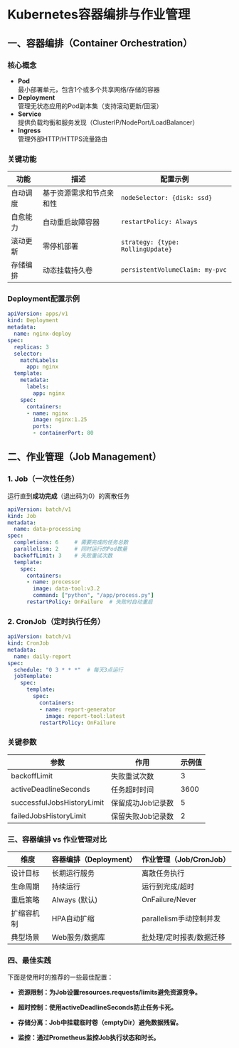 # Kubernetes容器编排与作业管理

## 一、容器编排（Container Orchestration）
### 核心概念
- **Pod**  
  最小部署单元，包含1个或多个共享网络/存储的容器
- **Deployment**  
  管理无状态应用的Pod副本集（支持滚动更新/回滚）
- **Service**  
  提供负载均衡和服务发现（ClusterIP/NodePort/LoadBalancer）
- **Ingress**  
  管理外部HTTP/HTTPS流量路由

### 关键功能
| 功能 | 描述 | 配置示例 |
|------|------|----------|
| 自动调度 | 基于资源需求和节点亲和性 | `nodeSelector: {disk: ssd}` |
| 自愈能力 | 自动重启故障容器 | `restartPolicy: Always` |
| 滚动更新 | 零停机部署 | `strategy: {type: RollingUpdate}` |
| 存储编排 | 动态挂载持久卷 | `persistentVolumeClaim: my-pvc` |

### Deployment配置示例
```yaml
apiVersion: apps/v1
kind: Deployment
metadata:
  name: nginx-deploy
spec:
  replicas: 3
  selector:
    matchLabels:
      app: nginx
  template:
    metadata:
      labels:
        app: nginx
    spec:
      containers:
      - name: nginx
        image: nginx:1.25
        ports:
        - containerPort: 80
```


## 二、作业管理（Job Management）
### 1. Job（一次性任务）
运行直到**成功完成**（退出码为0）的离散任务

```yaml
apiVersion: batch/v1
kind: Job
metadata:
  name: data-processing
spec:
  completions: 6     # 需要完成的任务总数
  parallelism: 2     # 同时运行的Pod数量
  backoffLimit: 3    # 失败重试次数
  template:
    spec:
      containers:
      - name: processor
        image: data-tool:v3.2
        command: ["python", "/app/process.py"]
      restartPolicy: OnFailure  # 失败时自动重启
```
### 2. CronJob（定时执行任务）
```yaml
apiVersion: batch/v1
kind: CronJob
metadata:
  name: daily-report
spec:
  schedule: "0 3 * * *"  # 每天3点运行
  jobTemplate:
    spec:
      template:
        spec:
          containers:
          - name: report-generator
            image: report-tool:latest
          restartPolicy: OnFailure
```

### 关键参数
| 参数| 作用 | 示例值 |
|------|------|----------|
| backoffLimit | 失败重试次数 | 3 |
| activeDeadlineSeconds | 任务超时时间 | 3600 |
| successfulJobsHistoryLimit | 保留成功Job记录数 | 5 |
| failedJobsHistoryLimit | 保留失败Job记录数 | 2 |

### 三、容器编排 vs 作业管理对比
| 维度| 容器编排（Deployment） | 作业管理（Job/CronJob） |
|------|------|----------|
| 设计目标 | 长期运行服务 | 离散任务执行 |
| 生命周期 | 持续运行 | 运行到完成/超时 |
| 重启策略 | Always (默认) | OnFailure/Never |
| 扩缩容机制 | HPA自动扩缩 | parallelism手动控制并发 |
| 典型场景 | Web服务/数据库 | 批处理/定时报表/数据迁移 |


### 四、最佳实践
下面是使用时的推荐的一些最佳配置：
- **资源限制：为Job设置resources.requests/limits避免资源竞争。**

- **超时控制：使用activeDeadlineSeconds防止任务卡死。**

- **存储分离：Job中挂载临时卷（emptyDir）避免数据残留。**

- **监控：通过Prometheus监控Job执行状态和时长。**